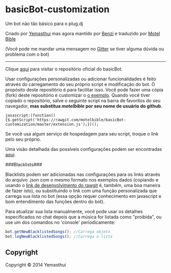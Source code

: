basicBot-customization
======================

Um bot não tão básico para o plug.dj 

Criado por [Yemasthui](https://github.com/Yemasthui) mas agora mantido por [Benzi](https://github.com/Benzi) e traduzido por [Motel Bible](https://github.com/motelbible)

(Você pode me mandar uma mensagem no [Gitter](https://gitter.im/motelbible) se tiver alguma dúvida ou problema com o bot)

---

Clique [aqui](https://github.com/Yemasthui/basicBot) para visitar o repositório oficial do basicBot.

Usar configurações personalizadas ou adicionar funcionalidades é feito através do carregamento do seu próprio script e modificação do bot.
O propósito deste repositório é para facilitar isso. Você pode fazer uma cópia (fork) deste repositório e customizar o [o exemplo](https://github.com/motelbible/basicBot-customization/blob/master/extension.js). 
Quando você tiver copiado o repositório, salve o seguinte script na barra de favoritos do seu navegador, __mas substitua _motelbible_ por seu nome de usuário do github__. 

`javascript:(function(){$.getScript('https://rawgit.com/motelbible/basicBot-customization/master/extension.js');})();`

Se você usa algum serviço de hospedagem para seu script, troque o link pelo seu próprio.

Uma visão detalhada das possíveis configurações podem ser encontradas [aqui](https://github.com/motelbible/basicBot-customization/blob/master/settingsOverview.md).

###Blacklists###

Blacklists podem ser adicionadas nas configurações para os links através do arquivo .json com o mesmo formato nos exemplos dados (copiando e usando o [link de desenvolvimento do rawgit](https://rawgit.com/) é, também, uma boa maneira de fazer isto),
ou substituindo o link com uma função personalizada que carrega sua lista no bot (essa opção requer conhecimento em javascript e bom entendimento das funções dentro do bot).

Para atualizar sua lista manualmente, você pode usar os detalhes especificados no chat depois que a música for listada como "proibida", ou use um dos comandos no 'console' periodicamente:
```javascript
bot.getNewBlacklistedSongs(); //Carrega objeto
bot.logNewBlacklistedSongs(); //Carrega a lista
```


Copyright
---------
Copyright &copy; 2014 Yemasthui
